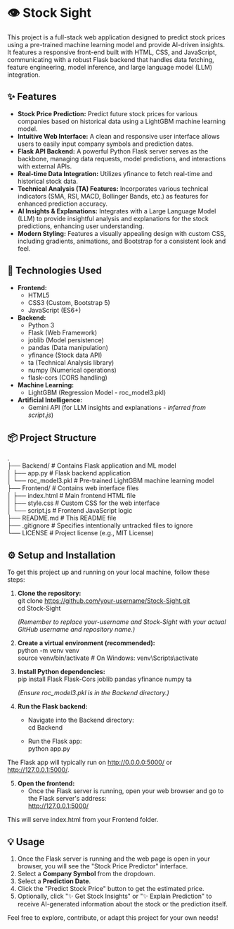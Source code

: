 # **👁️ Stock Sight**

This project is a full-stack web application designed to predict stock prices using a pre-trained machine learning model and provide AI-driven insights. It features a responsive front-end built with HTML, CSS, and JavaScript, communicating with a robust Flask backend that handles data fetching, feature engineering, model inference, and large language model (LLM) integration.

## **✨ Features**

* **Stock Price Prediction:** Predict future stock prices for various companies based on historical data using a LightGBM machine learning model.  
* **Intuitive Web Interface:** A clean and responsive user interface allows users to easily input company symbols and prediction dates.  
* **Flask API Backend:** A powerful Python Flask server serves as the backbone, managing data requests, model predictions, and interactions with external APIs.  
* **Real-time Data Integration:** Utilizes yfinance to fetch real-time and historical stock data.  
* **Technical Analysis (TA) Features:** Incorporates various technical indicators (SMA, RSI, MACD, Bollinger Bands, etc.) as features for enhanced prediction accuracy.  
* **AI Insights & Explanations:** Integrates with a Large Language Model (LLM) to provide insightful analysis and explanations for the stock predictions, enhancing user understanding.  
* **Modern Styling:** Features a visually appealing design with custom CSS, including gradients, animations, and Bootstrap for a consistent look and feel.

## **🚀 Technologies Used**

* **Frontend:**  
  * HTML5  
  * CSS3 (Custom, Bootstrap 5\)  
  * JavaScript (ES6+)  
* **Backend:**  
  * Python 3  
  * Flask (Web Framework)  
  * joblib (Model persistence)  
  * pandas (Data manipulation)  
  * yfinance (Stock data API)  
  * ta (Technical Analysis library)  
  * numpy (Numerical operations)  
  * flask-cors (CORS handling)  
* **Machine Learning:**  
  * LightGBM (Regression Model \- roc\_model3.pkl)  
* **Artificial Intelligence:**  
  * Gemini API (for LLM insights and explanations \- *inferred from script.js*)

## **📦 Project Structure**

.  
├── Backend/              \# Contains Flask application and ML model  
│   ├── app.py            \# Flask backend application  
│   └── roc\_model3.pkl    \# Pre-trained LightGBM machine learning model  
├── Frontend/             \# Contains web interface files  
│   ├── index.html        \# Main frontend HTML file  
│   ├── style.css         \# Custom CSS for the web interface  
│   └── script.js         \# Frontend JavaScript logic  
├── README.md             \# This README file  
├── .gitignore            \# Specifies intentionally untracked files to ignore  
└── LICENSE               \# Project license (e.g., MIT License)

## **⚙️ Setup and Installation**

To get this project up and running on your local machine, follow these steps:

1. **Clone the repository:**  
   git clone https://github.com/your-username/Stock-Sight.git  
   cd Stock-Sight

   *(Remember to replace your-username and Stock-Sight with your actual GitHub username and repository name.)*  
2. **Create a virtual environment (recommended):**  
   python \-m venv venv  
   source venv/bin/activate  \# On Windows: venv\\Scripts\\activate

3. **Install Python dependencies:**  
   pip install Flask Flask-Cors joblib pandas yfinance numpy ta

   *(Ensure roc\_model3.pkl is in the Backend directory.)*  
4. **Run the Flask backend:**  
   * Navigate into the Backend directory:  
     cd Backend

   * Run the Flask app:  
     python app.py

The Flask app will typically run on http://0.0.0.0:5000/ or http://127.0.0.1:5000/.

5. **Open the frontend:**  
   * Once the Flask server is running, open your web browser and go to the Flask server's address:  
     http://127.0.0.1:5000/

This will serve index.html from your Frontend folder.

## **💡 Usage**

1. Once the Flask server is running and the web page is open in your browser, you will see the "Stock Price Predictor" interface.  
2. Select a **Company Symbol** from the dropdown.  
3. Select a **Prediction Date**.  
4. Click the "Predict Stock Price" button to get the estimated price.  
5. Optionally, click "✨ Get Stock Insights" or "✨ Explain Prediction" to receive AI-generated information about the stock or the prediction itself.

Feel free to explore, contribute, or adapt this project for your own needs\!
